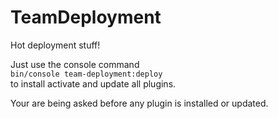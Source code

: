 # TeamDeployment
Hot deployment stuff!

Just use the console command\
`bin/console team-deployment:deploy`\
to install activate and update all plugins.

Your are being asked before any plugin is installed or updated.
